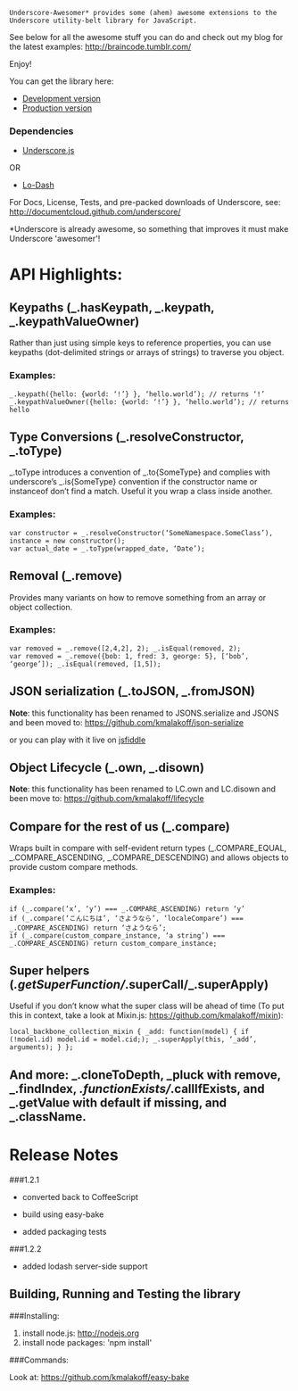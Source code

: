 ````
Underscore-Awesomer* provides some (ahem) awesome extensions to the Underscore utility-belt library for JavaScript.
````

See below for all the awesome stuff you can do and check out my blog for the latest examples: http://braincode.tumblr.com/

Enjoy!

You can get the library here:

* [Development version][1]
* [Production version][2]

### Dependencies

* [Underscore.js][3]

OR

* [Lo-Dash][4]


For Docs, License, Tests, and pre-packed downloads of Underscore, see: http://documentcloud.github.com/underscore/

*Underscore is already awesome, so something that improves it must make
Underscore 'awesomer'!


# API Highlights:

## Keypaths (_.hasKeypath, _.keypath, _.keypathValueOwner)
Rather than just using simple keys to reference properties, you can use keypaths (dot-delimited strings or arrays of strings) to traverse you object.

### Examples:

````
_.keypath({hello: {world: ‘!’} }, ‘hello.world’); // returns ‘!’
_.keypathValueOwner({hello: {world: ‘!’} }, ‘hello.world’); // returns hello
````

## Type Conversions (_.resolveConstructor, _.toType)
_.toType introduces a convention of _.to{SomeType} and complies with underscore’s _.is{SomeType} convention if the constructor name or instanceof don’t find a match. Useful it you wrap a class inside another.

### Examples:

````
var constructor = _.resolveConstructor(‘SomeNamespace.SomeClass’), instance = new constructor();
var actual_date = _.toType(wrapped_date, ‘Date’);
````

## Removal (_.remove)
Provides many variants on how to remove something from an array or object collection.

### Examples:

````
var removed = _.remove([2,4,2], 2); _.isEqual(removed, 2);
var removed = _.remove({bob: 1, fred: 3, george: 5}, [‘bob’, ‘george’]); _.isEqual(removed, [1,5]);
````

## JSON serialization (_.toJSON, _.fromJSON)

**Note**: this functionality has been renamed to JSONS.serialize and JSONS and been moved to: https://github.com/kmalakoff/json-serialize

or you can play with it live on [jsfiddle][5]

## Object Lifecycle (_.own, _.disown)

**Note**: this functionality has been renamed to LC.own and LC.disown and been move to: https://github.com/kmalakoff/lifecycle

## Compare for the rest of us (_.compare)
Wraps built in compare with self-evident return types (_.COMPARE_EQUAL, _.COMPARE_ASCENDING, _.COMPARE_DESCENDING) and allows objects to provide custom compare methods.

### Examples:

````
if (_.compare(‘x’, ‘y’) === _.COMPARE_ASCENDING) return ‘y’
if (_.compare(‘こんにちは’, ‘さようなら’, ‘localeCompare’) === _.COMPARE_ASCENDING) return ‘さようなら’;
if (_.compare(custom_compare_instance, ‘a string’) === _.COMPARE_ASCENDING) return custom_compare_instance;
````

## Super helpers (_.getSuperFunction/_.superCall/_.superApply)
Useful if you don’t know what the super class will be ahead of time (To put this in context, take a look at Mixin.js: https://github.com/kmalakoff/mixin):

````
local_backbone_collection_mixin { _add: function(model) { if (!model.id) model.id = model.cid;); _.superApply(this, ‘_add’, arguments); } };
````

## And more: _.cloneToDepth, _pluck with remove, _.findIndex, _.functionExists/_.callIfExists, and _.getValue with default if missing, and _.className.

# Release Notes

###1.2.1

- converted back to CoffeeScript

- build using easy-bake

- added packaging tests

###1.2.2

- added lodash server-side support

Building, Running and Testing the library
-----------------------

###Installing:

1. install node.js: http://nodejs.org
2. install node packages: 'npm install'

###Commands:

Look at: https://github.com/kmalakoff/easy-bake


[1]: http://cloud.github.com/downloads/kmalakoff/knockback-inspector/knockback-inspector-1.2.2.js
[2]: http://cloud.github.com/downloads/kmalakoff/knockback-inspector/knockback-inspector-1.2.2.min.js
[3]: http://documentcloud.github.com/underscore/
[4]: http://lodash.com/
[5]: http://jsfiddle.net/kmalakoff/VkNaa/
